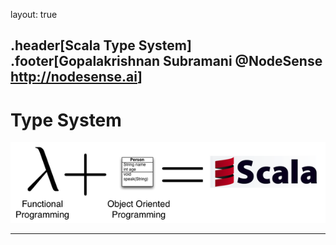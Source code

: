 layout: true

.header[Scala Type System]
.footer[Gopalakrishnan Subramani @NodeSense <http://nodesense.ai>]
---

# Type System

![Default-aligned image](scala/assets/scala-functions.png)

---
